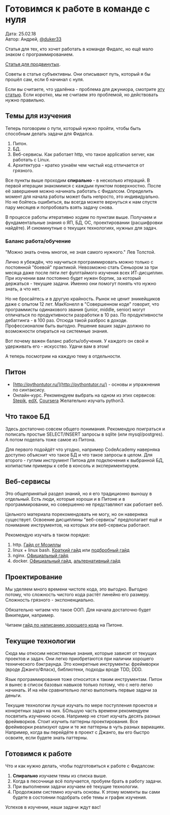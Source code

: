 # Готовимся к работе в команде с нуля

Дата: 25.02.18 <br>
Автор: Андрей, [@duker33](https://t.me/duker33)

Статья для тех, кто хочет работать в команде Фидалс,
но ещё мало знаком с программированием.

[Статья для продвинутых](/learn/middle).

Советы в статье субъективны. Они описывают путь,
который я бы прошёл сам, если б начинал с нуля.

Если вы считаете, что удалёнка - проблема для джуниора,
смотрите [эту статью](/dev/junior-on-remote).
Если коротко, мы не считаем это проблемой, но действовать нужно правильно.

## Темы для изучения
Теперь поговорим о пути, который нужно пройти,
чтобы быть способным делать задачи для Фидалса.

1. Питон.
1. БД.
1. Веб-сервисы.
Как работает http, что такое application server, как работать с Linux.
1. Архитектура - кратко узнаём чем чистый код отличается от грязного.

Все пункты выше проходим **спирально** - в несколько итераций.
В первой итерации знакомимся с каждым пунктом поверхностно.
После её завершения можно начинать работать с Фидалсом.
Определить момент для начала работы может быть непросто, это индивидуально.
Но не бойтесь ошибиться, вы всегда можете вернуться 
к нам спустя пару месяцев и попробовать взять задачу снова. 

В процессе работы итеративно ходим по пунктам выше.
Получаем и фундаментальные знания о ЯП, БД, ОС, проектировании (расшифровки найдёте).
И сиюминутные о текущих технологиях, нужных для задач.


### Баланс работа/обучение
"Можно знать очень многое, не зная самого нужного."
Лев Толстой.

Лично я убеждён, что научиться программировать можно 
только с постоянной "боевой" практикой.
Невозможно стать Сеньором за три месяца
даже после пяти лет фуллтаймого изучения всех ИТ-дисциплин.
При изучении вам постоянно будет нужен бортик,
за который держаться - текущие задачи.
Именно они помогут понять что нужно знать, а что нет.

Но не бросайтесь и в другую крайность.
Рынок не ценит эникейщиков даже с опытом 12 лет.
МакКонелл в "Совершенном коде" говорит, что программисты одинакового звания
(junior, middle, senior) могут отличаться по продуктивности разработки в 10 раз.
По продуктивности дебаггинга - в 100 раз.
Отсюда такой разброс в доходе. Профессионалом быть выгодно.
Решение ваших задач должно по возможности опираться на системные знания.

Вот почему важен баланс работы/обучения.
У каждого он свой и удерживать его - искусство.
Удачи вам в этом!

А теперь посмотрим на каждую тему в отдельности.

## Питон
- [http://pythontutor.ru/](http://pythontutor.ru/) - основы и упражнения по синтаксису. 
- Онлайн-курс. Рекомендуем выбрать на одном из этих сервисов:
[Stepik](https://stepik.org/), [edX](https://www.edx.org/),
[Coursera](https://www.coursera.org/)
Желательно изучать python3.


## Что такое БД
Здесь достаточно совсем общего понимания.
Рекомендую поиграться
и пописать простые SELECT/INSERT запросы в sqlite (или mysql/postgres).
А потом поделать тоже самое из Питона.

Для первого подойдёт что угодно, например CodeAcademy наверняка
доступно объяснит что такое БД и что такое запросы в целом.
Для второго - гуглим инструмент Питона для подключения к выбранной БД, 
копипастим примеры к себе в консоль и экспериментируем.


## Веб-сервисы
Это общепринятый раздел знаний, но я его традиционно выношу в отдельный.
Есть люди, которые хороши и в Питоне и в программировании,
но совершенно не представляют как работает веб.

Цельного материала порекомендовать не могу, но он наверняка существует.
Освоение дисциплины "веб-сервисы" предполагает ещё и понимание инструментов,
на которых эти веб-сервисы работают.

Рекомендую изучать в таком порядке:

1. http. [Гайд от Мозиллы](https://developer.mozilla.org/en-US/docs/Web/HTTP)
1. linux + linux bash.
[Краткий гайд](https://github.com/Idnan/bash-guide)
или [подбробный гайд](http://guide.bash.academy/)
1. nginx. [Официальный гайд](https://nginx.ru/ru/docs/beginners_guide.html)
1. docker. [Официальный гайд](https://docs.docker.com/get-started/),
[альтернативный гайд](https://docker-curriculum.com/)


## Проектирование
Мы уделяем много времени чистоте кода, это выгодно.
Выгодно потому, что сложность чистого кода растёт линейно его размеру.
Сложность грязного - экспоненциально.

Обязательно читаем что такое ООП.
Для начала достаточно будет Википедии, например.

Читаем [гайд по написанию хорошего кода](http://docs.python-guide.org/en/latest/#writing-great-python-code) на Питоне. 


## Текущие технологии
Сюда мы относим несистемные знания, которые зависят от текущих проектов и задач. 
Они легко приобретаются при наличии хорошего технического бэкграунда.
Это конкретные инструменты: фреймворки (вроде Джанго/Фласк), библиотеки,
подходы вроде TDD, DDD.

Язык программирования тоже относится к таким инструментам.
Питон я вынес в список базовых навыков только потому, что с него легко начинать.
И на нём сравнительно легко выполнить первые задачи за деньги.  

Текущие технологии лучше изучать
по мере поступления проектов и конкретных задач на них.
БОльшую часть времени рекомендуем посвятить изучению основ.
Например не стоит изучать десять разных фреймворков.
Стоит изучить паттерны проектирования.
Все фреймворки реализуют одни и те же паттерны в чуть разных вариациях.
Например, когда вы перейдёте в проект с Джанго,
вы его быстро освоите, если будете знать паттерны.


## Готовимся к работе
Что и как нужно делать, чтобы подготовиться к работе с Фидалсом:

1. **Спирально** изучаем темы из списка выше.
1. Когда в песочнице всё получается, пробуем брать в работу задачи.
1. При выполнении задачи изучаем её текущие технологии.
1. Продолжаем системно изучать основы.
К этому моменты вы сами будете в состоянии подобрать себе темы и график изучения.

Успехов в изучении, наши задачи ждут вас!
